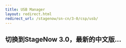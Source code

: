 ```yaml
---
title: USB Manager
layout: redirect.html
redirect_url: /stagenow/sn-cn/3-0/csp/usb/
---
```


## 切换到StageNow 3.0，最新的中文版...

